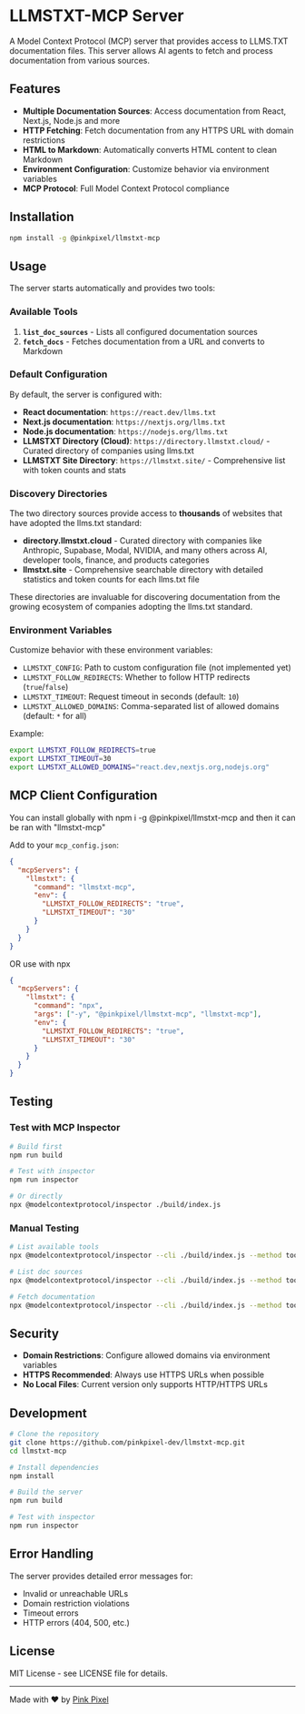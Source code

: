 # LLMSTXT-MCP Server

A Model Context Protocol (MCP) server that provides access to LLMS.TXT documentation files. This server allows AI agents to fetch and process documentation from various sources.

## Features

- **Multiple Documentation Sources**: Access documentation from React, Next.js, Node.js and more
- **HTTP Fetching**: Fetch documentation from any HTTPS URL with domain restrictions
- **HTML to Markdown**: Automatically converts HTML content to clean Markdown
- **Environment Configuration**: Customize behavior via environment variables
- **MCP Protocol**: Full Model Context Protocol compliance

## Installation

```bash
npm install -g @pinkpixel/llmstxt-mcp
```

## Usage

The server starts automatically and provides two tools:

### Available Tools

1. **`list_doc_sources`** - Lists all configured documentation sources
2. **`fetch_docs`** - Fetches documentation from a URL and converts to Markdown

### Default Configuration

By default, the server is configured with:

- **React documentation**: `https://react.dev/llms.txt`
- **Next.js documentation**: `https://nextjs.org/llms.txt`
- **Node.js documentation**: `https://nodejs.org/llms.txt`
- **LLMSTXT Directory (Cloud)**: `https://directory.llmstxt.cloud/` - Curated directory of companies using llms.txt
- **LLMSTXT Site Directory**: `https://llmstxt.site/` - Comprehensive list with token counts and stats

### Discovery Directories

The two directory sources provide access to **thousands** of websites that have adopted the llms.txt standard:

- **directory.llmstxt.cloud** - Curated directory with companies like Anthropic, Supabase, Modal, NVIDIA, and many others across AI, developer tools, finance, and products categories
- **llmstxt.site** - Comprehensive searchable directory with detailed statistics and token counts for each llms.txt file

These directories are invaluable for discovering documentation from the growing ecosystem of companies adopting the llms.txt standard.

### Environment Variables

Customize behavior with these environment variables:

- `LLMSTXT_CONFIG`: Path to custom configuration file (not implemented yet)
- `LLMSTXT_FOLLOW_REDIRECTS`: Whether to follow HTTP redirects (`true`/`false`)
- `LLMSTXT_TIMEOUT`: Request timeout in seconds (default: `10`)
- `LLMSTXT_ALLOWED_DOMAINS`: Comma-separated list of allowed domains (default: `*` for all)

Example:

```bash
export LLMSTXT_FOLLOW_REDIRECTS=true
export LLMSTXT_TIMEOUT=30
export LLMSTXT_ALLOWED_DOMAINS="react.dev,nextjs.org,nodejs.org"
```

## MCP Client Configuration

You can install globally with npm i -g @pinkpixel/llmstxt-mcp and then it can be ran with "llmstxt-mcp"

Add to your `mcp_config.json`:

```json
{
  "mcpServers": {
    "llmstxt": {
      "command": "llmstxt-mcp",
      "env": {
        "LLMSTXT_FOLLOW_REDIRECTS": "true",
        "LLMSTXT_TIMEOUT": "30"
      }
    }
  }
}
```

OR use with npx

```json
{
  "mcpServers": {
    "llmstxt": {
      "command": "npx",
      "args": ["-y", "@pinkpixel/llmstxt-mcp", "llmstxt-mcp"],
      "env": {
        "LLMSTXT_FOLLOW_REDIRECTS": "true",
        "LLMSTXT_TIMEOUT": "30"
      }
    }
  }
}
```

## Testing

### Test with MCP Inspector

```bash
# Build first
npm run build

# Test with inspector
npm run inspector

# Or directly
npx @modelcontextprotocol/inspector ./build/index.js
```

### Manual Testing

```bash
# List available tools
npx @modelcontextprotocol/inspector --cli ./build/index.js --method tools/list

# List doc sources
npx @modelcontextprotocol/inspector --cli ./build/index.js --method tools/call --tool-name list_doc_sources

# Fetch documentation
npx @modelcontextprotocol/inspector --cli ./build/index.js --method tools/call --tool-name fetch_docs --tool-arg url="https://example.com"
```

## Security

- **Domain Restrictions**: Configure allowed domains via environment variables
- **HTTPS Recommended**: Always use HTTPS URLs when possible
- **No Local Files**: Current version only supports HTTP/HTTPS URLs

## Development

```bash
# Clone the repository
git clone https://github.com/pinkpixel-dev/llmstxt-mcp.git
cd llmstxt-mcp

# Install dependencies
npm install

# Build the server
npm run build

# Test with inspector
npm run inspector
```

## Error Handling

The server provides detailed error messages for:

- Invalid or unreachable URLs
- Domain restriction violations
- Timeout errors
- HTTP errors (404, 500, etc.)

## License

MIT License - see LICENSE file for details.

---

Made with ❤️ by [Pink Pixel](https://pinkpixel.dev)
